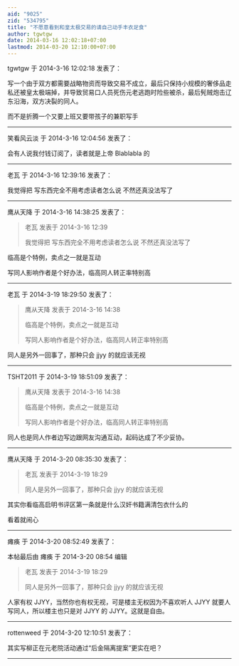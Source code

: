 ```yaml
---
aid: "9025"
zid: "534795"
title: "不愿意看到和皇太极交易的请自己动手丰衣足食"
author: tgwtgw
date: 2014-03-16 12:02:18+07:00
lastmod: 2014-03-20 12:10:00+07:00
---
```


tgwtgw 于 2014-3-16 12:02:18 发表了：

写一个由于双方都需要战略物资而导致交易不成立，最后只保持小规模的奢侈品走私还被皇太极端掉，并导致贸易口人员死伤元老逃跑时险些被杀，最后髡贼炮击辽东沿海，双方决裂的同人。

而不是折腾一个又要上班又要带孩子的兼职写手

---

笑看风云淡 于 2014-3-16 12:04:56 发表了：

会有人说我付钱订阅了，读者就是上帝 Blablabla 的

---

老瓦 于 2014-3-16 12:39:16 发表了：

我觉得把 写东西完全不用考虑读者怎么说 不然还真没法写了

---

鹰从天降 于 2014-3-16 14:38:25 发表了：

> 老瓦 发表于 2014-3-16 12:39
>
> 我觉得把 写东西完全不用考虑读者怎么说 不然还真没法写了

临高是个特例，卖点之一就是互动

写同人影响作者是个好办法，临高同人转正率特别高

---

老瓦 于 2014-3-19 18:29:50 发表了：

> 鹰从天降 发表于 2014-3-16 14:38
>
> 临高是个特例，卖点之一就是互动
>
> 写同人影响作者是个好办法，临高同人转正率特别高

同人是另外一回事了，那种只会 jjyy 的就应该无视

---

TSHT2011 于 2014-3-19 18:51:09 发表了：

> 鹰从天降 发表于 2014-3-16 14:38
>
> 临高是个特例，卖点之一就是互动
>
> 写同人影响作者是个好办法，临高同人转正率特别高

同人也是同人作者边写边跟网友沟通互动，起码达成了不少妥协。

---

鹰从天降 于 2014-3-20 08:35:30 发表了：

> 老瓦 发表于 2014-3-19 18:29
>
> 同人是另外一回事了，那种只会 jjyy 的就应该无视

其实你看临高启明书评区第一条就是什么汉奸书籍满清包衣什么的

看着就闹心

---

瘫痪 于 2014-3-20 08:52:49 发表了：

本帖最后由 瘫痪 于 2014-3-20 08:54 编辑

> 老瓦 发表于 2014-3-19 18:29
>
> 同人是另外一回事了，那种只会 jjyy 的就应该无视

人家有权 JJYY，当然你也有权无视，可是楼主无权因为不喜欢听人 JJYY 就要人写同人，所以楼主也只是对 JJYY 的 JJYY。这就是自由。

---

rottenweed 于 2014-3-20 12:10:51 发表了：

其实写柳正在元老院活动通过“后金隔离提案”更实在吧？

---
